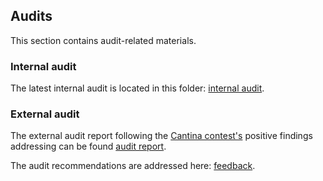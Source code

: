 ## Audits
This section contains audit-related materials.

### Internal audit
The latest internal audit is located in this folder: [internal audit](https://github.com/valory-xyz/lockbox-solana/blob/main/lockbox2/audits/internal).

### External audit
The external audit report following the [Cantina contest's](https://cantina.xyz/competitions/829164bf-7fba-4b84-a6b8-76652205bd97)
positive findings addressing can be found [audit report](https://gist.github.com/MarioPoneder/b7f287884607958eda81f3419efbc1e8).

The audit recommendations are addressed here: [feedback]().

